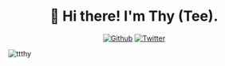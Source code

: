 <h1 align="center">👋 Hi there! I'm Thy (Tee).</h1>

<!--
**ttthy/ttthy** is a ✨ _special_ ✨ repository because its `README.md` (this file) appears on your GitHub profile.

Here are some ideas to get you started:

- 🔭 I’m currently working on ...
- 🌱 I’m currently learning ...
- 👯 I’m looking to collaborate on ...
- 🤔 I’m looking for help with ...
- 💬 Ask me about ...
- 📫 How to reach me: ...
- 😄 Pronouns: ...
- ⚡ Fun fact: ...
-->

<p align="center">
	<a href="https://github.com/ttthy"><img src="https://img.shields.io/badge/Github-282C34?logo=github" alt="Github"></a>
	<a href="https://twitter.com/thy2512"><img src="https://img.shields.io/badge/Github-282C34?logo=github" alt="Twitter"></a>
</p>

<img align="center" src="https://github-readme-stats.vercel.app/api/top-langs/?username=ttthy&layout=compact&hide=html&theme=algolia" alt="ttthy" />
